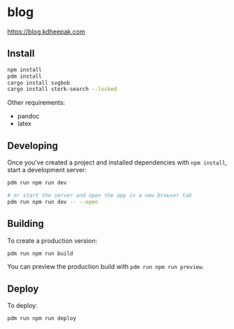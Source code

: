 # blog

<https://blog.kdheepak.com>

## Install

```bash
npm install
pdm install
cargo install svgbob
cargo install stork-search --locked
```

Other requirements:

- pandoc
- latex

## Developing

Once you've created a project and installed dependencies with `npm install`, start a development server:

```bash
pdm run npm run dev

# or start the server and open the app in a new browser tab
pdm run npm run dev -- --open
```

## Building

To create a production version:

```bash
pdm run npm run build
```

You can preview the production build with `pdm run npm run preview`.

## Deploy

To deploy:

```bash
pdm run npm run deploy
```
